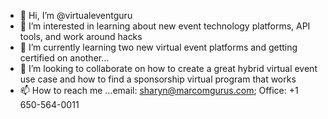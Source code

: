 - 👋 Hi, I’m @virtualeventguru
- 👀 I’m interested in learning about new event technology platforms, API tools, and work around hacks
- 🌱 I’m currently learning two new virtual event platforms and getting certified on another...
- 💞️ I’m looking to collaborate on how to create a great hybrid virtual event use case and how to find a sponsorship virtual program that works
- 📫 How to reach me ...email:  sharyn@marcomgurus.com; Office: +1 650-564-0011

<!---
virtualeventguru/virtualeventguru is a ✨ special ✨ repository because its `README.md` (this file) appears on your GitHub profile.
You can click the Preview link to take a look at your changes.
--->
